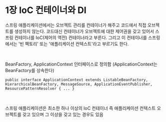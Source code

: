 # 1장 IoC 컨테이너와 DI



스프링 애플리케이션에서는 오브젝트 관리를 컨테이너가 해주고 코드에서 직접 오브젝트를 생성하지 않는다. 코드대신 컨테이너가 오브젝트에 대한 제어권을 갖고 있어서 스프링 컨테이너를 IoC(제어의 역전) 컨테이너라고 부른다. 그리고 이 컨테이너를 스프링에서는 '빈 팩토리' 또는 '애플리케이션 컨텍스트'라고 부르기도 한다. 

<br/>

BeanFactory, ApplicationContext 인터페이스로 정의함 (ApplicationContext는 BeanFactory를 상속한다)

```
public interface ApplicationContext extends ListableBeanFactory, HierarchicalBeanFactory, MessageSource, ApplicationEventPublisher, ResourcePatternResolver { ... }
```

<br/>

스프링 애플리케이션은 최소한 하나 이상의 IoC 컨테이너 즉 애플리케이션 컨텍스트 오브젝트를 갖고 있으며 그 이상을 갖고 있는 경우도 있음

